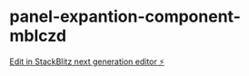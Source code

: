 # panel-expantion-component-mblczd

[Edit in StackBlitz next generation editor ⚡️](https://stackblitz.com/~/github.com/mgonzasu13/panel-expantion-component-mblczd)